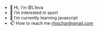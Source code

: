 - 👋 Hi, I’m @L1eva
- 👀 I’m interested in sport
- 🌱 I’m currently learning javascript
- 📫 How to reach me rhischar@gmail.com

<!---
L1eva/L1eva is a ✨ special ✨ repository because its `README.md` (this file) appears on your GitHub profile.
You can click the Preview link to take a look at your changes.
--->
